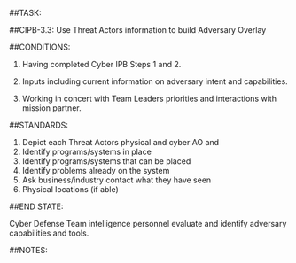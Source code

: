 ##TASK:

##CIPB-3.3: Use Threat Actors information to build Adversary Overlay

##CONDITIONS:

1) Having completed Cyber IPB Steps 1 and 2.

2) Inputs including current information on adversary intent and capabilities.

3) Working in concert with Team Leaders priorities and interactions with mission partner.

##STANDARDS:

1. Depict each Threat Actors physical and cyber AO and
2. Identify programs/systems in place
3. Identify programs/systems that can be placed
4. Identify problems already on the system
  1. Ask business/industry contact what they have seen
5. Physical locations (if able)

##END STATE:

Cyber Defense Team intelligence personnel evaluate and identify adversary capabilities and tools.

##NOTES:

